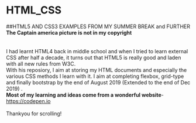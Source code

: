 # HTML_CSS
##HTML5 AND CSS3 EXAMPLES FROM MY SUMMER BREAK and FURTHER
<br>
**The Captain america picture is not in my copyright**
<br>
<br>
<br>
I had learnt HTML4 back in middle school and when I tried to learn external CSS after half a decade, it turns out that HTML5 is really good and laden with all new rules from W3C. 
<br>
With his reposiory, I aim at storing my HTML documents and especially the various CSS methods I learn with it. I aim at completing flexbox, grid-type and finally bootstrap by the end of  August 2019 (Extended to the end of Dec 2019) .
<br>
**Most of my learning and ideas come from a wonderful website**- https://codepen.io
<br>
<br>
Thankyou for scrolling!
